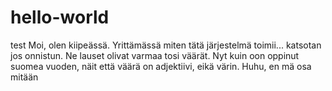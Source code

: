 # hello-world
test
Moi, olen kiipeässä. Yrittämässä miten tätä järjestelmä toimii... katsotan jos onnistun. Ne lauset olivat varmaa tosi väärät. Nyt kuin oon oppinut suomea vuoden, näit että väärä on adjektiivi, eikä värin. Huhu, en mä osa mitään

